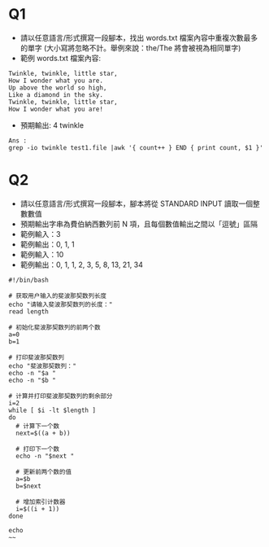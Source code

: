 
#   Q1

+ 請以任意語⾔/形式撰寫⼀段腳本，找出 words.txt 檔案內容中重複次數最多的單字 (⼤⼩寫將忽略不計。舉例來說：the/The 將會被視為相同單字)
+ 範例 words.txt 檔案內容:
~~~
Twinkle, twinkle, little star, 
How I wonder what you are. 
Up above the world so high, 
Like a diamond in the sky. 
Twinkle, twinkle, little star, 
How I wonder what you are!
~~~ 
+ 預期輸出: 4 twinkle
~~~ 
Ans : 
grep -io twinkle test1.file |awk '{ count++ } END { print count, $1 }'
~~~

#  Q2

+ 請以任意語⾔/形式撰寫⼀段腳本，腳本將從 STANDARD INPUT 讀取⼀個整數數值
+ 預期輸出字串為費伯納⻄數列前 N 項，且每個數值輸出之間以「逗號」區隔
+ 範例輸入：3
+ 範例輸出：0, 1, 1
+ 範例輸入：10
+ 範例輸出：0, 1, 1, 2, 3, 5, 8, 13, 21, 34
~~~
#!/bin/bash

# 获取用户输入的斐波那契数列长度
echo "请输入斐波那契数列的长度："
read length

# 初始化斐波那契数列的前两个数
a=0
b=1

# 打印斐波那契数列
echo "斐波那契数列："
echo -n "$a "
echo -n "$b "

# 计算并打印斐波那契数列的剩余部分
i=2
while [ $i -lt $length ]
do
  # 计算下一个数
  next=$((a + b))

  # 打印下一个数
  echo -n "$next "

  # 更新前两个数的值
  a=$b
  b=$next

  # 增加索引计数器
  i=$((i + 1))
done

echo
~~
